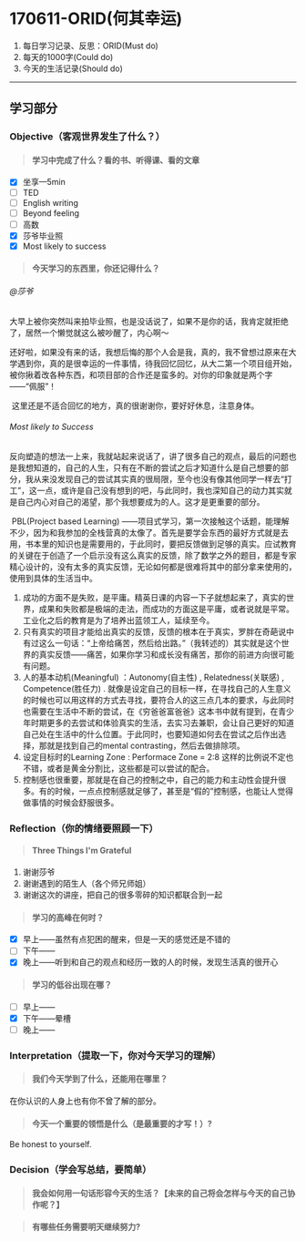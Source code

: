 # 170611-ORID(何其幸运)

1. 每日学习记录、反思：ORID(Must do)
2. 每天的1000字(Could do)
3. 今天的生活记录(Should do)

------

## 学习部分

### Objective（客观世界发生了什么？）

> #### 学习中完成了什么？看的书、听得课、看的文章

- [x] 坐享—5min
- [ ] TED
- [ ] English writing
- [ ] Beyond feeling
- [ ] 高数
- [x] 莎爷毕业照
- [x] Most likely to success

> #### 今天学习的东西里，你还记得什么？

###### @莎爷

​	大早上被你突然叫来拍毕业照，也是没话说了，如果不是你的话，我肯定就拒绝了，居然一个懒觉就这么被吵醒了，内心啊～

​	还好啦，如果没有来的话，我想后悔的那个人会是我，真的，我不曾想过原来在大学遇到你，真的是很幸运的一件事情，待我回忆回忆，从大二第一个项目组开始，被你揪着改各种东西，和项目部的合作还是蛮多的。对你的印象就是两个字——“佩服”！

​	这里还是不适合回忆的地方，真的很谢谢你，要好好休息，注意身体。

###### Most likely to Success

​	反向塑造的想法一上来，我就站起来说话了，讲了很多自己的观点，最后的问题也是我想知道的，自己的人生，只有在不断的尝试之后才知道什么是自己想要的部分，我从来没发现自己的尝试其实真的很局限，至今也没有像其他同学一样去“打工”，这一点，或许是自己没有想到的吧，与此同时，我也深知自己的动力其实就是自己内心对自己的渴望，那个我想要成为的人。这才是更重要的部分。

​	PBL(Project based Learning) ——项目式学习，第一次接触这个话题，能理解不少，因为和我参加的全栈营真的太像了。首先是要学会东西的最好方式就是去用，书本里的知识也是需要用的，于此同时，要把反馈做到足够的真实。应试教育的关键在于创造了一个启示没有这么真实的反馈，除了数学之外的题目，都是专家精心设计的，没有太多的真实反馈，无论如何都是很难将其中的部分拿来使用的，使用到具体的生活当中。

1. 成功的方面不是失败，是平庸。精英日课的内容一下子就想起来了，真实的世界，成果和失败都是极端的走法，而成功的方面这是平庸，或者说就是平常。工业化之后的教育是为了培养出蓝领工人，延续至今。
2. 只有真实的项目才能给出真实的反馈，反馈的根本在于真实，罗胖在奇葩说中有过这么一句话：“上帝给痛苦，然后给出路。”（我转述的）其实就是这个世界的真实反馈——痛苦，如果你学习和成长没有痛苦，那你的前进方向很可能有问题。
3. 人的基本动机(Meaningful) ：Autonomy(自主性) , Relatedness(关联感) , Competence(胜任力) . 就像是设定自己的目标一样，在寻找自己的人生意义的时候也可以用这样的方式去寻找，要符合人的这三点几本的要求，与此同时也需要在生活中不断的尝试，在《穷爸爸富爸爸》这本书中就有提到，在青少年时期更多的去尝试和体验真实的生活，去实习去兼职，会让自己更好的知道自己处在生活中的什么位置。于此同时，也要知道如何去在尝试之后作出选择，那就是找到自己的mental contrasting，然后去做排除项。
4. 设定目标时的Learning Zone : Performace Zone = 2:8 这样的比例说不定也不错，或者是黄金分割比，这些都是可以尝试的配合。
5. 控制感也很重要，那就是在自己的控制之中，自己的能力和主动性会提升很多。有的时候，一点点控制感就足够了，甚至是“假的”控制感，也能让人觉得做事情的时候会舒服很多。

### Reflection（你的情绪要照顾一下）

> #### Three Things I'm Grateful

1. 谢谢莎爷
2. 谢谢遇到的陌生人（各个师兄师姐）
3. 谢谢这次的讲座，把自己的很多零碎的知识都联合到一起

> #### 学习的高峰在何时？

- [x] 早上——虽然有点犯困的醒来，但是一天的感觉还是不错的
- [ ] 下午——
- [x] 晚上——听到和自己的观点和经历一致的人的时候，发现生活真的很开心

> #### 学习的低谷出现在哪？

- [ ] 早上——
- [x] 下午——晕槽
- [ ] 晚上——

### Interpretation（提取一下，你对今天学习的理解）

> #### 我们今天学到了什么，还能用在哪里？

在你认识的人身上也有你不曾了解的部分。

> #### 今天一个重要的领悟是什么（是最重要的才写！）?

Be honest to yourself.

### Decision（学会写总结，要简单）

> #### 我会如何用一句话形容今天的生活？【未来的自己将会怎样与今天的自己协作呢？】



> #### 有哪些任务需要明天继续努力?

